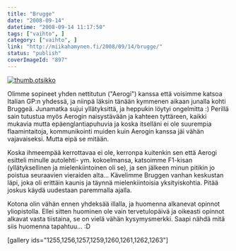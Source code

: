 ```yaml
---
title: "Brugge"
date: "2008-09-14"
datetime: "2008-09-14 11:17:50"
tags: ["vaihto", ]
category: ["vaihto", ]
link: "http://miikahamynen.fi/2008/09/14/brugge/"
status: "publish"
coverImageId: "897"
---
```


[![](/uploads/2008/09/thumb.otsikko2.jpg "thumb.otsikko")](http://miikahamynen.fi/2008/09/14/brugge/thumb-otsikko-19/)

Olimme sopineet yhden nettitutun ("Aerogi") kanssa että voisimme katsoa Italian GP:n yhdessä, ja niinpä läksin tänään kymmenen aikaan junalla kohti Bruggeä. Junamatka sujui yllätyksittä, ja heppukin löytyi ongelmitta :) Perillä sain tutustua myös Aerogin naisystävään ja kahteen tyttäreen, kaikki mukavia mutta epäenglantiapuhuvia ja koska itselläni ei ole suurempia flaamintaitoja, kommunikointi muiden kuin Aerogin kanssa jäi vähän vajavaiseksi. Mutta eipä se mitään.

Koska ihmeempää kerrottavaa ei ole, kerronpa kuitenkin sen että Aerogi esitteli minulle autolehti- ym. kokoelmansa, katsoimme F1-kisan (yllätyksellinen ja mielenkiintoinen oli se), ja sen jälkeen minun pitikin jo poistua seuraavien vieraiden alta... Kävelimme Bruggen vanhan keskustan läpi, joka oli erittäin kaunis ja täynnä mielenkiintoisia yksityiskohtia. Pitää joskus käydä uudestaan paremmalla ajalla.

Kotona olin vähän ennen yhdeksää illalla, ja huomenna alkanevat opinnot yliopistolla. Ellei sitten huominen ole vain tervetulopäivä ja oikeasti opinnot alkavat vasta tiistaina, se on vielä vähän kysymysmerkki. Saapi nähdä mitä siis huomenna tapahtuu... :D

\[gallery ids="1255,1256,1257,1259,1260,1261,1262,1263"\]
